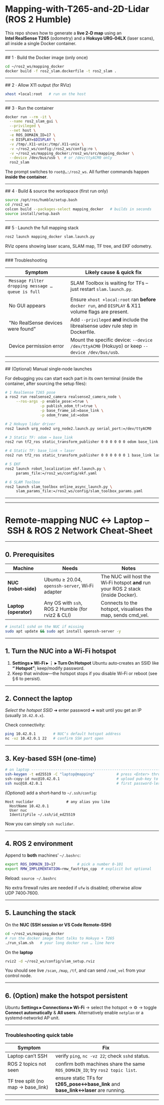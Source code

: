 # Mapping-with-T265-and-2D-Lidar (ROS 2 Humble)

This repo shows how to generate a **live 2‑D map** using an **Intel RealSense T265** (odometry) and a **Hokuyo URG‑04LX** (laser scans), all inside a single Docker container.

---

## 1 · Build the Docker image (only once)

```bash
cd ~/ros2_ws/mapping_docker
docker build -f ros2_slam.dockerfile -t ros2_slam .
```

---

## 2 · Allow X11 output (for RViz)

```bash
xhost +local:root   # run on the host
```

---

## 3 · Run the container

```bash
docker run --rm -it \
  --name ros2_slam_gui \
  --privileged \
  --net host \
  -e ROS_DOMAIN_ID=17 \
  -e DISPLAY=$DISPLAY \
  -v /tmp/.X11-unix:/tmp/.X11-unix \
  -v ~/ros2_ws/config:/ros2_ws/config:ro \
  -v ~/ros2_ws/mapping_docker:/ros2_ws/src/mapping_docker \
  --device /dev/bus/usb \  # or /dev/ttyACM0 only
  ros2_slam
```

The prompt switches to `root@…:/ros2_ws`. All further commands happen **inside the container**.

---

## 4 · Build & source the workspace (first run only)

```bash
source /opt/ros/humble/setup.bash
cd /ros2_ws
colcon build --packages-select mapping_docker   # builds in seconds
source install/setup.bash
```

---

## 5 · Launch the full mapping stack

```bash
ros2 launch mapping_docker slam.launch.py
```

RViz opens showing laser scans, SLAM map, TF tree, and EKF odometry.

---

\### Troubleshooting

|  Symptom                                            |  Likely cause & quick fix                                                                             |
| --------------------------------------------------- | ----------------------------------------------------------------------------------------------------- |
|  `Message Filter dropping message … queue is full`  | SLAM Toolbox is waiting for TFs – just restart `slam.launch.py`.                                      |
|  No GUI appears                                     | Ensure `xhost +local:root` ran **before** `docker run`, and `DISPLAY` & X11 volume flags are present. |
|  "No RealSense devices were found"                  | Add `--privileged` **and** include the librealsense udev rule step in Dockerfile.                     |
|  Device permission error                            | Mount the specific device: `--device /dev/ttyACM0` (Hokuyo) or keep `--device /dev/bus/usb`.          |

---

## (Optional) Manual single‑node launches

For debugging you can start each part in its own terminal (inside the container, after sourcing the setup files):

```bash
# 1 RealSense T265 pose
a ros2 run realsense2_camera realsense2_camera_node \
     --ros-args -p enable_pose:=true \
                -p publish_odom_tf:=true \
                -p base_frame_id:=base_link \
                -p odom_frame_id:=odom

# 2 Hokuyo lidar driver
ros2 launch urg_node2 urg_node2.launch.py serial_port:=/dev/ttyACM0

# 3 Static TF: odom → base_link
ros2 run tf2_ros static_transform_publisher 0 0 0 0 0 0 odom base_link

# 4 Static TF: base_link → laser
ros2 run tf2_ros static_transform_publisher 0 0 0 0 0 0 1 base_link laser

# 5 EKF
ros2 launch robot_localization ekf.launch.py \
     params_file:=/ros2_ws/config/ekf.yaml

# 6 SLAM Toolbox
ros2 launch slam_toolbox online_async_launch.py \
     slam_params_file:=/ros2_ws/config/slam_toolbox_params.yaml
```

---


---

# Remote‑mapping NUC ↔ Laptop  – SSH & ROS 2 Network Cheat‑Sheet

---

## 0. Prerequisites

| Machine               | Needs                                             | Notes                                                                             |
| --------------------- | ------------------------------------------------- | --------------------------------------------------------------------------------- |
| **NUC (robot‑side)**  | Ubuntu ≥ 20.04, `openssh‑server`, Wi‑Fi adapter   | The NUC will host the Wi‑Fi hotspot **and** run your ROS 2 stack (inside Docker). |
| **Laptop (operator)** | Any OS with `ssh`, ROS 2 Humble (for rviz2 & CLI) | Connects to the hotspot, visualises the map, sends cmd\_vel.                      |

```bash
# install sshd on the NUC if missing
sudo apt update && sudo apt install openssh-server -y
```

---

## 1. Turn the NUC into a Wi‑Fi hotspot

1. **Settings ▸ Wi‑Fi ▸ ⋮  ▸ Turn On Hotspot**
   Ubuntu auto‑creates an SSID like **“<hostname> Hotspot”**; keep/modify password.
2. Keep that window—the hotspot stops if you disable Wi‑Fi or reboot (see § 6 to persist).

---

## 2. Connect the laptop

*Select the hotspot SSID* ➜ enter password ➜ wait until you get an IP (usually `10.42.0.x`).

Check connectivity:

```bash
ping 10.42.0.1        # NUCʼs default hotspot address
nc -vz 10.42.0.1 22   # confirm SSH port open
```

---

## 3. Key‑based SSH (one‑time)

```bash
# on laptop ------------------------------------------------------------------
ssh-keygen -t ed25519 -C "laptop@mapping"          # press <Enter> through prompts
ssh-copy-id nuc@10.42.0.1                          # upload pub‑key to the NUC
ssh nuc@10.42.0.1                                  # first password‑less login
```

*(Optional)* add a short‑hand to `~/.ssh/config`:

```sshconfig
Host nuclidar               # any alias you like
  HostName 10.42.0.1
  User nuc
  IdentityFile ~/.ssh/id_ed25519
```

Now you can simply `ssh nuclidar`.

---

## 4. ROS 2 environment

Append to **both** machinesʼ `~/.bashrc`:

```bash
export ROS_DOMAIN_ID=17          # pick a number 0‑101
export RMW_IMPLEMENTATION=rmw_fastrtps_cpp  # explicit but optional
```

Reload: `source ~/.bashrc`

No extra firewall rules are needed if `ufw` is disabled; otherwise allow UDP 7400‑7600.

---

## 5. Launching the stack

On the **NUC (SSH session or VS Code Remote‑SSH)**

```bash
cd ~/ros2_ws/mapping_docker
# run the docker image that talks to Hokuyo + T265
./run_slam.sh   # your long docker run … line here
```

On the **laptop**

```bash
rviz2 -d ~/ros2_ws/config/slam_setup.rviz
```

You should see live `/scan`, `/map`, `/tf`, and can send `/cmd_vel` from your control node.

---

## 6. (Option) make the hotspot persistent

Ubuntu **Settings ▸ Connections ▸ Wi‑Fi** → select the hotspot → ⚙️  → toggle **Connect automatically** & **All users**.
Alternatively enable `netplan` or a systemd‑networkd AP unit.

---

### Troubleshooting quick table

| Symptom                             | Fix                                                                                   |
| ----------------------------------- | ------------------------------------------------------------------------------------- |
| Laptop can’t SSH                    | verify `ping`, `nc -vz 22`; check `sshd` status.                                      |
| ROS 2 topics not seen               | confirm both machines share the same `ROS_DOMAIN_ID`; try `ros2 topic list`.          |
| TF tree split (no map → base\_link) | ensure static TFs for **t265\_pose↔base\_link** and **base\_link↔laser** are running. |

---


